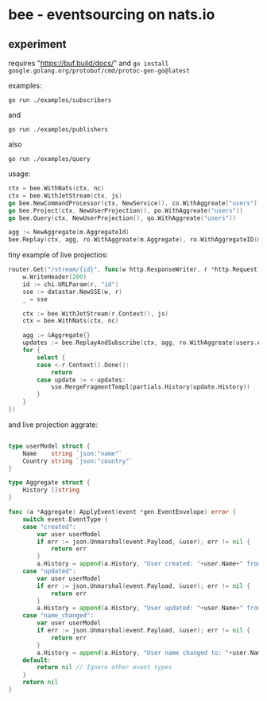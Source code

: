 # bee - eventsourcing on nats.io

## experiment 

requires "https://buf.build/docs/" and `go install google.golang.org/protobuf/cmd/protoc-gen-go@latest`


examples:

`go run ./examples/subscribers`

and

`go run ./examples/publishers`

also 

`go run ./examples/query`


usage: 

```go
ctx = bee.WithNats(ctx, nc)
ctx = bee.WithJetStream(ctx, js)
go bee.NewCommandProcessor(ctx, NewService(), co.WithAggreate("users"))
go bee.Project(ctx, NewUserProjection(), po.WithAggreate("users"))
go bee.Query(ctx, NewUserProjection(), qo.WithAggreate("users"))
```

```go
agg := NewAggregate(m.AggregateId)
bee.Replay(ctx, agg, ro.WithAggreate(m.Aggregate), ro.WithAggregateID(m.AggregateId))
```

tiny example of live projectios: 

```go 
router.Get("/stream/{id}", func(w http.ResponseWriter, r *http.Request) {
    w.WriteHeader(200)
    id := chi.URLParam(r, "id")
    sse := datastar.NewSSE(w, r)
    _ = sse

    ctx := bee.WithJetStream(r.Context(), js)
    ctx = bee.WithNats(ctx, nc)

    agg := &Aggregate{}
    updates := bee.ReplayAndSubscribe(ctx, agg, ro.WithAggreate(users.Aggregate), ro.WithAggregateID(id))
    for {
        select {
        case <-r.Context().Done():
            return
        case update := <-updates:
            sse.MergeFragmentTempl(partials.History(update.History))
        }
    }
})
```

and live projection aggrate: 

```go

type userModel struct {
	Name    string `json:"name"`
	Country string `json:"country"`
}

type Aggregate struct {
	History []string
}

func (a *Aggregate) ApplyEvent(event *gen.EventEnvelope) error {
	switch event.EventType {
	case "created":
		var user userModel
		if err := json.Unmarshal(event.Payload, &user); err != nil {
			return err
		}
		a.History = append(a.History, "User created: "+user.Name+" from "+user.Country)
	case "updated":
		var user userModel
		if err := json.Unmarshal(event.Payload, &user); err != nil {
			return err
		}
		a.History = append(a.History, "User updated: "+user.Name+" from "+user.Country)
	case "name_changed":
		var user userModel
		if err := json.Unmarshal(event.Payload, &user); err != nil {
			return err
		}
		a.History = append(a.History, "User name changed to: "+user.Name)
	default:
		return nil // Ignore other event types
	}
	return nil
}

```
